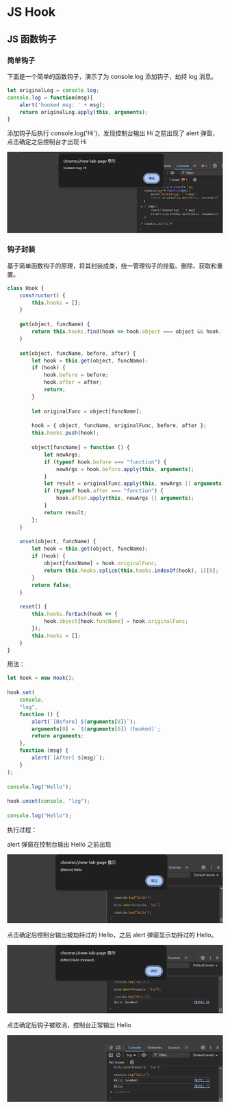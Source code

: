 # JS Hook

## JS 函数钩子

### 简单钩子

下面是一个简单的函数钩子，演示了为 console.log 添加钩子，劫持 log 消息。

```javascript
let originalLog = console.log;
console.log = function(msg){
    alert('hooked msg: ' + msg);
    return originalLog.apply(this, arguments);
}
```

添加钩子后执行 console.log('Hi')，发现控制台输出 Hi 之前出现了 alert 弹窗，点击确定之后控制台才出现 Hi

![1737614049138](image/JSHook/1737614049138.png)

### 钩子封装

基于简单函数钩子的原理，将其封装成类，统一管理钩子的挂载、删除、获取和重置。

```javascript
class Hook {
    constructor() {
        this.hooks = [];
    }

    get(object, funcName) {
        return this.hooks.find(hook => hook.object === object && hook.funcName === funcName);
    }

    set(object, funcName, before, after) {
        let hook = this.get(object, funcName);
        if (hook) {
            hook.before = before;
            hook.after = after;
            return;
        }

        let originalFunc = object[funcName];

        hook = { object, funcName, originalFunc, before, after };
        this.hooks.push(hook);

        object[funcName] = function () {
            let newArgs;
            if (typeof hook.before === "function") {
                newArgs = hook.before.apply(this, arguments);
            }
            let result = originalFunc.apply(this, newArgs || arguments);
            if (typeof hook.after === "function") {
                hook.after.apply(this, newArgs || arguments);
            }
            return result;
        };
    }

    unset(object, funcName) {
        let hook = this.get(object, funcName);
        if (hook) {
            object[funcName] = hook.originalFunc;
            return this.hooks.splice(this.hooks.indexOf(hook), 1)[0];
        }
        return false;
    }

    reset() {
        this.hooks.forEach(hook => {
            hook.object[hook.funcName] = hook.originalFunc;
        });
        this.hooks = [];
    }
}
```

用法：

```javascript
let hook = new Hook();

hook.set(
    console,
    "log",
    function () {
        alert(`[Before] ${arguments[0]}`);
        arguments[0] = `${arguments[0]} (hooked)`;
        return arguments;
    },
    function (msg) {
        alert(`[After] ${msg}`);
    }
);

console.log("Hello");

hook.unset(console, "log");

console.log("Hello");
```

执行过程：

alert 弹窗在控制台输出 Hello 之前出现

![1737615878799](image/JSHook/1737615878799.png)

点击确定后控制台输出被劫持过的 Hello，之后 alert 弹窗显示劫持过的 Hello。

![1737615913402](image/JSHook/1737615913402.png)

点击确定后钩子被取消，控制台正常输出 Hello

![1737615988226](image/JSHook/1737615988226.png)
